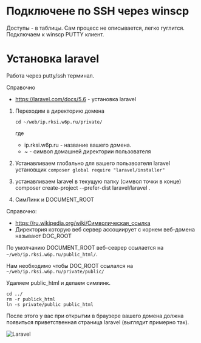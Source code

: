 # Подключене по SSH через winscp

Доступы - в таблицы. 
Сам процесс не описывается, легко гуглится.
Подключаем к winscp PUTTY клиент.

# Установка laravel
Работа через putty/ssh терминал.

Справочно
- https://laravel.com/docs/5.6 - установка laravel

1. Переходим в директорию домена 

    ```cd ~/web/ip.rksi.w6p.ru/private/```
    
    где 
    - ip.rksi.w6p.ru - название вашего домена.
    - ~ - символ домашней директории пользователя

2. Устанавливаем глобально для вашего пользвоателя laravel установщик
```composer global require "laravel/installer"```

3. устанавливаем laravel в текущую папку (символ точки в конце)
composer create-project --prefer-dist laravel/laravel .

4. СимЛинк и DOCUMENT_ROOT

Справочно:
- https://ru.wikipedia.org/wiki/Символическая_ссылка
- Директория которую веб сервер ассоциирует с корнем веб-домена называют DOC_ROOT


По умолчанию DOCUMENT_ROOT веб-севрер ссылается на `~/web/ip.rksi.w6p.ru/public_html/`.

Нам необходимо чтобы DOC_ROOT ссылался на `~/web/ip.rksi.w6p.ru/private/public/`
    

Удаляем public_html и делаем симлинк.

```
cd ../
rm -r publick_html
ln -s private/public public_html
```

После этого у вас при открытии в браузере вашего домена должна появиться приветственная страница laravel (выглядит примерно так).

![Laravel](https://w6p.ru/MjhkN2.png)
